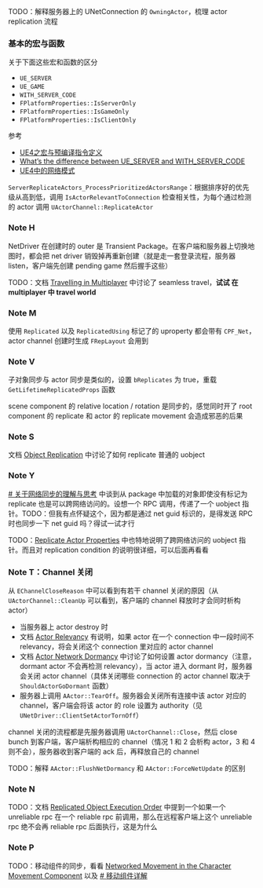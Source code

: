 
TODO：解释服务器上的 UNetConnection 的 `OwningActor`，梳理 actor replication 流程

### 基本的宏与函数
关于下面这些宏和函数的区分
* `UE_SERVER`
* `UE_GAME`
* `WITH_SERVER_CODE`
* `FPlatformProperties::IsServerOnly`
* `FPlatformProperties::IsGameOnly`
* `FPlatformProperties::IsClientOnly`

参考
* [UE4之宏与预编译指令定义](https://www.cnblogs.com/kekec/p/18208393 "发布于 2024-05-25 16:53")
* [What’s the difference between UE_SERVER and WITH_SERVER_CODE](https://forums.unrealengine.com/t/whats-the-difference-between-ue-server-and-with-server-code/124652)
* [UE4中的网络模式](https://zhuanlan.zhihu.com/p/38074925)

`ServerReplicateActors_ProcessPrioritizedActorsRange`：根据排序好的优先级从高到低，调用 `IsActorRelevantToConnection` 检查相关性，为每个通过检测的 actor 调用 `UActorChannel::ReplicateActor`

### Note H
NetDriver 在创建时的 outer 是 Transient Package。在客户端和服务器上切换地图时，都会把 net driver 销毁掉再重新创建（就是走一套登录流程，服务器 listen，客户端先创建 pending game 然后握手这些）

TODO：文档 [Travelling in Multiplayer](https://dev.epicgames.com/documentation/en-us/unreal-engine/travelling-in-multiplayer-in-unreal-engine) 中讨论了 seamless travel，**试试 在 multiplayer 中 travel world**
### Note M
使用 `Replicated` 以及 `ReplicatedUsing` 标记了的 uproperty 都会带有 `CPF_Net`，actor channel 创建时生成 `FRepLayout` 会用到
### Note V
子对象同步与 actor 同步是类似的，设置 `bReplicates` 为 true，重载 `GetLifetimeReplicatedProps` 函数

scene component 的 relative location / rotation 是同步的，感觉同时开了 root component 的 replicate 和 actor 的 replicate movement 会造成邪恶的后果
### Note S
文档 [Object Replication](https://dev.epicgames.com/documentation/en-us/unreal-engine/replicating-uobjects-in-unreal-engine) 中讨论了如何 replicate 普通的 uobject

### Note Y
[# 关于网络同步的理解与思考](https://zhuanlan.zhihu.com/p/34721113) 中谈到从 package 中加载的对象即使没有标记为 replicate 也是可以跨网络访问的。设想一个 RPC 调用，传递了一个 uobject 指针。TODO：但我有点怀疑这个，因为都是通过 net guid 标识的，是得发送 RPC 时也同步一下 net guid 吗？得试一试才行

TODO：[Replicate Actor Properties](https://dev.epicgames.com/documentation/en-us/unreal-engine/replicate-actor-properties-in-unreal-engine) 中也特地说明了跨网络访问的 uobject 指针。而且对 replication condition 的说明很详细，可以后面再看看

### Note T：Channel 关闭
从 `EChannelCloseReason` 中可以看到有若干 channel 关闭的原因（从 `UActorChannel::CleanUp` 可以看到，客户端的 channel 释放时才会同时析构 actor）
* 当服务器上 actor destroy 时
* 文档 [Actor Relevancy](https://dev.epicgames.com/documentation/en-us/unreal-engine/actor-relevancy-in-unreal-engine) 有说明，如果 actor 在一个 connection 中一段时间不 relevancy，将会关闭这个 connection 里对应的 actor channel
* 文档 [Actor Network Dormancy](https://dev.epicgames.com/documentation/en-us/unreal-engine/actor-network-dormancy-in-unreal-engine) 中讨论了如何设置 actor dormancy（注意，dormant actor 不会再检测 relevancy），当 actor 进入 dormant 时，服务器会关闭 actor channel（具体关闭哪些 connection 的 actor channel 取决于 `ShouldActorGoDormant` 函数）
* 服务器上调用 `AActor::TearOff`。服务器会关闭所有连接中该 actor 对应的 channel，客户端会将该 actor 的 role 设置为 authority（见 `UNetDriver::ClientSetActorTornOff`）

channel 关闭的流程都是先服务器调用 `UActorChannel::Close`，然后 close bunch 到客户端，客户端析构相应的 channel（情况 1 和 2 会析构 actor，3 和 4 则不会），服务器收到客户端的 ack 后，再释放自己的 channel

TODO：解释 `AActor::FlushNetDormancy` 和 `AActor::ForceNetUpdate` 的区别
### Note N
TODO：文档 [Replicated Object Execution Order](https://dev.epicgames.com/documentation/en-us/unreal-engine/replicated-object-execution-order-in-unreal-engine) 中提到一个如果一个 unreliable rpc 在一个 reliable rpc 前调用，那么在远程客户端上这个 unreliable rpc 绝不会再 reliable rpc 后面执行，这是为什么
### Note P
TODO：移动组件的同步，看看 [Networked Movement in the Character Movement Component](https://dev.epicgames.com/documentation/en-us/unreal-engine/understanding-networked-movement-in-the-character-movement-component-for-unreal-engine) 以及 [# 移动组件详解](https://zhuanlan.zhihu.com/p/34257208)

